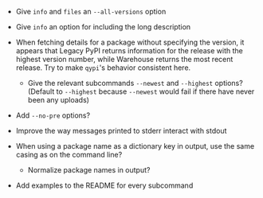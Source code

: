 - Give `info` and `files` an `--all-versions` option
- Give `info` an option for including the long description

- When fetching details for a package without specifying the version, it
  appears that Legacy PyPI returns information for the release with the highest
  version number, while Warehouse returns the most recent release.  Try to make
  ``qypi``'s behavior consistent here.
    - Give the relevant subcommands ``--newest`` and ``--highest`` options?
      (Default to ``--highest`` because ``--newest`` would fail if there have
      never been any uploads)
- Add `--no-pre` options?

- Improve the way messages printed to stderr interact with stdout

- When using a package name as a dictionary key in output, use the same casing
  as on the command line?
    - Normalize package names in output?
- Add examples to the README for every subcommand
